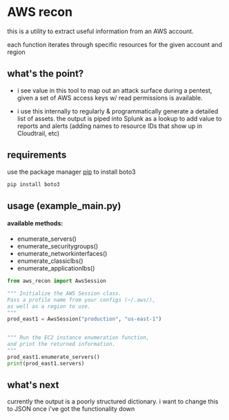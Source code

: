 # AWS recon

this is a utility to extract useful information from an AWS account. 

each function iterates through specific resources for the given account and region

## what's the point?
- i see value in this tool to map out an attack surface during a pentest, given a set of AWS access keys w/ read permissions is available. 

- i use this internally to regularly & programmatically generate a detailed list of assets. the output is piped into Splunk as a lookup to add value to reports and alerts (adding names to resource IDs that show up in Cloudtrail, etc)

## requirements

use the package manager [pip](https://pip.pypa.io/en/stable/) to install boto3

```bash
pip install boto3
```

## usage (example_main.py)
#### available methods:
- enumerate_servers()
- enumerate_securitygroups()
- enumerate_networkinterfaces()
- enumerate_classiclbs()
- enumerate_applicationlbs()
```python
from aws_recon import AwsSession

""" Initialize the AWS Session class.
Pass a profile name from your configs (~/.aws/),
as well as a region to use.
"""
prod_east1 = AwsSession("production", "us-east-1")


""" Run the EC2 instance enumeration function, 
and print the returned information.
"""
prod_east1.enumerate_servers()
print(prod_east1.servers)

```

## what's next
currently the output is a poorly structured dictionary. i want to change this to JSON once i've got the functionality down
